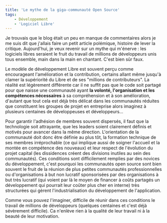 ```yaml
---
title: 'Le mythe de la giga-communauté Open Source'
tags:
    - Développement
    - 'Logiciel Libre'
---
```


Je trouvais que le blog était un peu en manque de commentaires alors je me suis
dit que j'allais faire un petit article polémique, histoire de lever la
critique. Aujourd'hui, je veux revenir sur un mythe qui m'énerve : les logiciels
libres seraient le fruit du travail de millions de développeurs unis tous
ensemble, main dans la main en chantant. C'est bien sûr faux.

Le modèle de développement Libre est souvent perçu comme encourageant
l'amélioration et la contribution, certains allant même jusqu'à clamer la
supériorité du Libre et de ses "millions de contributeurs". La réalité est
légèrement différente car il ne suffit pas que le code soit partagé pour que
naisse une communauté ayant **la volonté, l'organisation et les compétences
nécessaires** à sa compréhension et à son amélioration, d'autant que tout cela
est déjà très délicat dans les communautés réduites que constituent les groupes
de projet en entreprise alors imaginez à plusieurs centaines de développeuses et
développeurs…

Pour garantir l'adhésion de membres souvent dispersés, il faut que la
technologie soit attrayante, que les leaders soient clairement définis et
motivés pour avancer dans la même direction. L'orientation de la communauté doit
donc être définie au plus tôt, la formation technique de ses membres
irréprochable (ce qui implique aussi de soigner l'accueil et la montée en
compétence des nouveaux) et leur respect de l'évolution du projet capital (les
dissidences créent des divisions inutiles au sein des communautés). Ces
conditions sont difficilement remplies par des novices du développement, c'est
pourquoi les communautés open source sont bien souvent le fruit de la réunion de
plus petites communautés professionnelles ou d'organisations à but non lucratif
sponsorisées par des organisations à but très lucratif (qui voient par là le
moyen de financer à co&ucirc;ts partagés un développement qui pourrait leur
co&ucirc;ter plus cher en interne) très structurées qui gèrent
l'industrialisation du développement de l'application.

Comme vous pouvez l'imaginer, difficile de réunir dans ces conditions le travail
de millions de développeurs (quelques centaines et c'est déjà sévèrement
difficile). Ca n'enlève rien à la qualité de leur travail ni à la beauté de leur
motivation.
